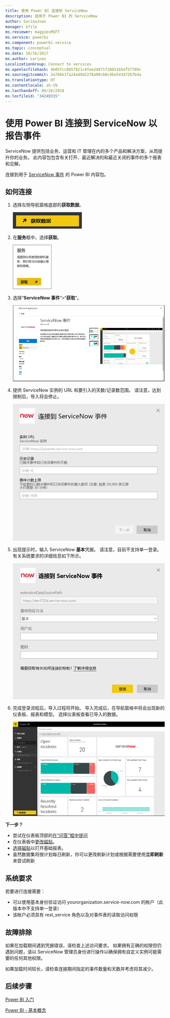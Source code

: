 ```yaml
---
title: 使用 Power BI 连接到 ServiceNow
description: 适用于 Power BI 的 ServiceNow
author: SarinaJoan
manager: kfile
ms.reviewer: maggiesMSFT
ms.service: powerbi
ms.component: powerbi-service
ms.topic: conceptual
ms.date: 10/16/2017
ms.author: sarinas
LocalizationGroup: Connect to services
ms.openlocfilehash: 4b05fcc005f821c4fee24071f28651b5df57709c
ms.sourcegitcommit: 2a7bbb1fa24a49d2278a90cb0c4be543d7267bda
ms.translationtype: HT
ms.contentlocale: zh-CN
ms.lasthandoff: 06/26/2018
ms.locfileid: "34249335"
---
```

# <a name="connect-to-servicenow-with-power-bi-for-incident-reporting"></a>使用 Power BI 连接到 ServiceNow 以报告事件
ServiceNow 提供包括业务、运营和 IT 管理在内的多个产品和解决方案，从而提升你的业务。 此内容包包含有关打开、最近解决的和最近关闭的事件的多个报表和见解。  

连接到用于 [ServiceNow 事件](https://app.powerbi.com/getdata/services/servicenow) 的 Power BI 内容包。

## <a name="how-to-connect"></a>如何连接
1. 选择左侧导航窗格底部的**获取数据**。
   
   ![](media/service-connect-to-servicenow/pbi_getdata.png) 
2. 在**服务**框中，选择**获取**。
   
   ![](media/service-connect-to-servicenow/pbi_getservices.png) 
3. 选择“**ServiceNow 事件**”\>“**获取**”。
   
   ![](media/service-connect-to-servicenow/connect.png)
4. 提供 ServiceNow 实例的 URL 和要引入的天数/记录数范围。 请注意，达到限制后，导入将会停止。
   
   ![](media/service-connect-to-servicenow/params.png)
5. 出现提示时，输入 ServiceNow **基本**凭据。 请注意，目前不支持单一登录。有关系统要求的详细信息如下所示。
   
   ![](media/service-connect-to-servicenow/creds.png)
6. 完成登录流程后，导入过程将开始。 导入完成后，在导航窗格中将会出现新的仪表板、报表和模型。 选择仪表板查看已导入的数据。
   
    ![](media/service-connect-to-servicenow/dashboard.png)

**下一步？**

* 尝试在仪表板顶部的[在“问答”框中提问](power-bi-q-and-a.md)
* 在仪表板中[更改磁贴](service-dashboard-edit-tile.md)。
* [选择磁贴](service-dashboard-tiles.md)以打开基础报表。
* 虽然数据集将按计划每日刷新，你可以更改刷新计划或根据需要使用**立即刷新**来尝试刷新

## <a name="system-requirements"></a>系统要求
若要进行连接需要：  

* 可以使用基本身份验证访问 yourorganization.service-now.com 的帐户（此版本中不支持单一登录）  
* 该帐户必须具有 rest_service 角色以及对事件表的读取访问权限  

## <a name="troubleshooting"></a>故障排除
如果在加载期间遇到凭据错误，请检查上述访问要求。 如果拥有正确的权限但仍遇到问题，请以 ServiceNow 管理员身份进行操作以确保拥有自定义实例可能需要的任何其他权限。

如果加载时间较长，请检查连接期间指定的事件数量和天数并考虑将其减少。

## <a name="next-steps"></a>后续步骤
[Power BI 入门](service-get-started.md)

[Power BI - 基本概念](service-basic-concepts.md)

